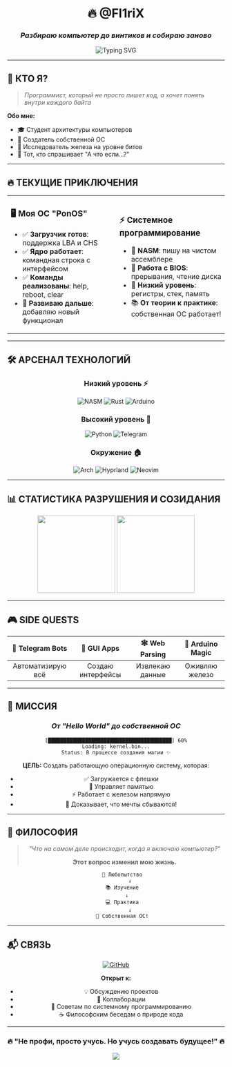 <div align="center">

# 🔥 @Fl1riX
### *Разбираю компьютер до винтиков и собираю заново*

<img src="https://readme-typing-svg.herokuapp.com?font=Fira+Code&weight=600&size=28&pause=1000&color=00D9FF&center=true&vCenter=true&width=600&lines=💻+Системный+программист;🚀+Создаю+собственную+ОС;⚡+От+ассемблера+до+ядра" alt="Typing SVG" />

</div>

---

## 🎯 **КТО Я?**

> *Программист, который не просто пишет код, а хочет понять внутри каждого байта*

**Обо мне:**
- 🎓 Студент архитектуры компьютеров
- 🚀 Создатель собственной ОС  
- 🔬 Исследователь железа на уровне битов
- 🤔 Тот, кто спрашивает "А что если...?"

---

## 🔥 **ТЕКУЩИЕ ПРИКЛЮЧЕНИЯ**

<table>
<tr>
<td width="50%">

### 🖥️ **Моя ОС "PonOS"**
- ✅ **Загрузчик готов**: поддержка LBA и CHS
- ✅ **Ядро работает**: командная строка с интерфейсом
- ✅ **Команды реализованы**: help, reboot, clear
- 🔄 **Развиваю дальше**: добавляю новый функционал

</td>
<td width="50%">

### ⚡ **Системное программирование**
- 🧠 **NASM**: пишу на чистом ассемблере
- 💾 **Работа с BIOS**: прерывания, чтение диска
- 🔌 **Низкий уровень**: регистры, стек, память
- 📚 **От теории к практике**: собственная ОС работает!

</td>
</tr>
</table>

---

## 🛠️ **АРСЕНАЛ ТЕХНОЛОГИЙ**

<div align="center">

### **Низкий уровень** ⚡
![NASM](https://img.shields.io/badge/NASM-FF6B6B?style=for-the-badge&logo=assemblyscript&logoColor=white)
![Rust](https://img.shields.io/badge/Rust-000000?style=for-the-badge&logo=rust&logoColor=white)
![Arduino](https://img.shields.io/badge/Arduino-00979D?style=for-the-badge&logo=arduino&logoColor=white)

### **Высокий уровень** 🐍
![Python](https://img.shields.io/badge/Python-3776AB?style=for-the-badge&logo=python&logoColor=white)
![Telegram](https://img.shields.io/badge/Telegram_Bots-2CA5E0?style=for-the-badge&logo=telegram&logoColor=white)

### **Окружение** 🏠
![Arch](https://img.shields.io/badge/Arch_Linux-1793D1?style=for-the-badge&logo=arch-linux&logoColor=white)
![Hyprland](https://img.shields.io/badge/Hyprland-58E1FF?style=for-the-badge&logo=wayland&logoColor=black)
![Neovim](https://img.shields.io/badge/NeoVim-57A143?style=for-the-badge&logo=neovim&logoColor=white)

</div>

---

## 📊 **СТАТИСТИКА РАЗРУШЕНИЯ И СОЗИДАНИЯ**

<div align="center">
  <img height="180em" src="https://github-readme-stats.vercel.app/api?username=Fl1riX&show_icons=true&theme=tokyonight&hide_border=true&bg_color=0D1117&title_color=00D9FF&icon_color=00D9FF&text_color=FFFFFF"/>
  <img height="180em" src="https://github-readme-stats.vercel.app/api/top-langs/?username=Fl1riX&layout=compact&theme=tokyonight&hide_border=true&bg_color=0D1117&title_color=00D9FF&text_color=FFFFFF"/>
</div>

---

## 🎮 **SIDE QUESTS**

<div align="center">

| 🤖 **Telegram Bots** | 🔧 **GUI Apps** | 🕸️ **Web Parsing** | 🔌 **Arduino Magic** |
|:---:|:---:|:---:|:---:|
| Автоматизирую всё | Создаю интерфейсы | Извлекаю данные | Оживляю железо |

</div>

---

## 🚀 **МИССИЯ**

<div align="center">

### *От "Hello World" до собственной ОС* 

```
[████████████████████████████████████████] 60%
Loading: kernel.bin...
Status: В процессе создания магии ✨
```

**ЦЕЛЬ:** Создать работающую операционную систему, которая:
- ✅ Загружается с флешки
- 🔄 Управляет памятью  
- ⚡ Работает с железом напрямую
- 🎯 Доказывает, что мечты сбываются!

</div>

---

## 💭 **ФИЛОСОФИЯ**

<div align="center">

> *"Что на самом деле происходит, когда я включаю компьютер?"*
> 
> **Этот вопрос изменил мою жизнь.**

```
    🧠 Любопытство
         ↓
    📚 Изучение
         ↓  
    💻 Практика
         ↓
    🚀 Собственная ОС!
```

</div>

---

## 📬 **СВЯЗЬ**

<div align="center">

[![GitHub](https://img.shields.io/badge/GitHub-Issues_&_Discussions-100000?style=for-the-badge&logo=github&logoColor=white)](https://github.com/Fl1riX)

**Открыт к:**
- 💡 Обсуждению проектов
- 🤝 Коллаборации  
- 🎯 Советам по системному программированию
- ☕ Философским беседам о природе кода

</div>

---

<div align="center">

### 🔥 **"Не профи, просто учусь. Но учусь создавать будущее!"** 🔥

<img src="https://capsule-render.vercel.app/api?type=waving&color=00D9FF&height=100&section=footer"/>

</div>
